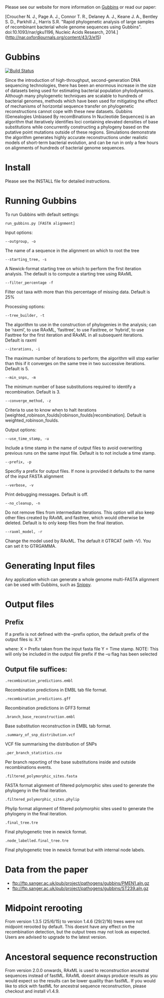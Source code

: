Please see our website for more information on [Gubbins](http://sanger-pathogens.github.io/gubbins/) or read our paper:

[Croucher N. J., Page A. J., Connor T. R., Delaney A. J., Keane J. A., Bentley S. D., Parkhill J., Harris S.R.
"Rapid phylogenetic analysis of large samples of recombinant bacterial whole genome sequences using Gubbins". doi:10.1093/nar/gku1196, Nucleic Acids Research, 2014.]
(http://nar.oxfordjournals.org/content/43/3/e15)

Gubbins
=======

[![Build Status](https://travis-ci.org/sanger-pathogens/gubbins.svg?branch=master)](https://travis-ci.org/sanger-pathogens/gubbins)

Since the introduction of high-throughput, second-generation DNA sequencing technologies, there has been an enormous increase in the size of datasets being used for estimating bacterial population phylodynamics. Although many phylogenetic techniques are scalable to hundreds of bacterial genomes, methods which have been used for mitigating the effect of mechanisms of horizontal sequence transfer on phylogenetic reconstructions cannot cope with these new datasets. Gubbins (Genealogies Unbiased By recomBinations In Nucleotide Sequences) is an algorithm that iteratively identifies loci containing elevated densities of base substitutions while concurrently constructing a phylogeny based on the putative point mutations outside of these regions. Simulations demonstrate the algorithm generates highly accurate reconstructions under realistic models of short-term bacterial evolution, and can be run in only a few hours on alignments of hundreds of bacterial genome sequences.

Install
=======
Please see the INSTALL file for detailed instructions.

Running Gubbins
===============
To run Gubbins with default settings:

    run_gubbins.py [FASTA alignment]
    
Input options:

    --outgroup, -o	

The name of a sequence in the alignment on which to root the tree

    --starting_tree, -s	

A Newick-format starting tree on which to perform the first iteration analysis. The default is to compute a starting tree using RAxML

    --filter_percentage -f	

Filter out taxa with more than this percentage of missing data. Default is 25%
    
Processing options:

    --tree_builder, -t	
    
The algorithm to use in the construction of phylogenies in the analysis; can be ‘raxml’, to use RAxML, ‘fasttree’, to use Fasttree, or ‘hybrid’, to use Fasttree for the first iteration and RAxML in all subsequent iterations. Default is raxml

    --iterations, -i	
    
The maximum number of iterations to perform; the algorithm will stop earlier than this if it converges on the same tree in two successive iterations. Default is 5.

    --min_snps, -m	
The minimum number of base substitutions required to identify a recombination. Default is 3.

    --converge_method, -z
Criteria to use to know when to halt iterations [weighted_robinson_foulds|robinson_foulds|recombination]. Default is weighted_robinson_foulds.
    
Output options:

    --use_time_stamp, -u	
    
Include a time stamp in the name of output files to avoid overwriting previous runs on the same input file. Default is to not include a time stamp.

    --prefix, -p	
    
Specifiy a prefix for output files. If none is provided it defaults to the name of the input FASTA alignment

    --verbose, -v	
    
Print debugging messages. Default is off.

    --no_cleanup, -n
    
Do not remove files from intermediate iterations. This option will also keep other files created by RAxML and fasttree, which would otherwise be deleted. Default is to only keep files from the final iteration.

    --raxml_model, -r

Change the model used by RAxML. The default it GTRCAT (with -V). You can set it to GTRGAMMA.
    
Generating Input files
======================
Any application which can generate a whole genome multi-FASTA alignment can be used with Gubbins, such as [Snippy](https://github.com/tseemann/snippy).
    
    
Output files    
==========

Prefix
------

If a prefix is not defined with the –prefix option, the default prefix of the output files is:
X.Y

where:
X = Prefix taken from the input fasta file
Y = Time stamp. NOTE: This will only be included in the output file prefix if the –u flag has been selected



Output file suffices:
---------------------

    .recombination_predictions.embl

Recombination predictions in EMBL tab file format.

    .recombination_predictions.gff	

Recombination predictions in GFF3 format

    .branch_base_reconstruction.embl	

Base substitution reconstruction in EMBL tab format.

    .summary_of_snp_distribution.vcf	

VCF file summarising the distribution of SNPs

    .per_branch_statistics.csv	

Per branch reporting of the base substitutions inside and outside recombinations events.

    .filtered_polymorphic_sites.fasta	

FASTA format alignment of filtered polymorphic sites used to generate the phylogeny in the final iteration.

    .filtered_polymorphic_sites.phylip	

Phylip format alignment of filtered polymorphic sites used to generate the phylogeny in the final iteration.

    .final_tree.tre	

Final phylogenetic tree in newick format.

    .node_labelled.final_tree.tre
    
Final phylogenetic tree in newick format but with internal node labels.




Data from the paper
===================
* ftp://ftp.sanger.ac.uk/pub/project/pathogens/gubbins/PMEN1.aln.gz
* ftp://ftp.sanger.ac.uk/pub/project/pathogens/gubbins/ST239.aln.gz

Midpoint rerooting
==================
From version 1.3.5 (25/6/15) to version 1.4.6 (29/2/16) trees were not midpoint rerooted by default. This doesnt have any effect on the recombination detection, but the output trees may not look as expected. Users are advised to upgrade to the latest version.

Ancestoral sequence reconstruction
==================
From version 2.0.0 onwards, RAxML is used to reconstruction ancestral sequences instead of fastML. RAxML doesnt always produce results as you would expect so the results can be lower quaility than fastML. If you would like to stick with fastML for ancestral sequence reconstruction, please checkout and install v1.4.9.

